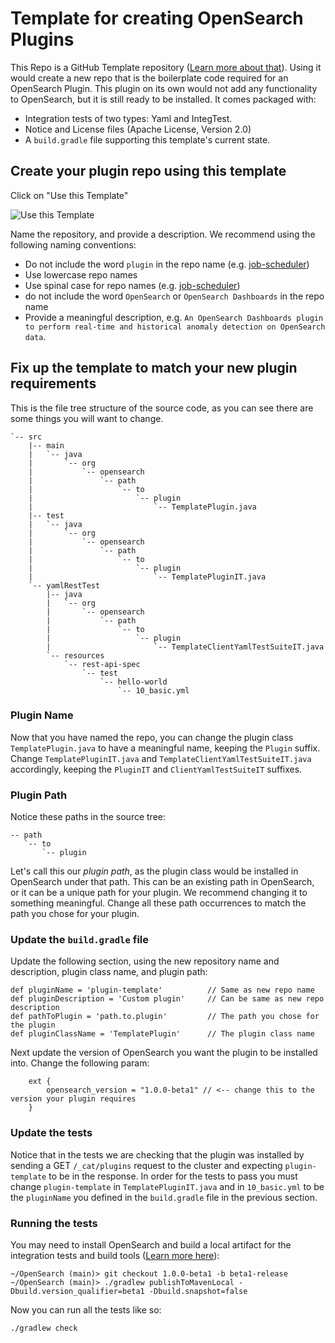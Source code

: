 # Template for creating OpenSearch Plugins
This Repo is a GitHub Template repository ([Learn more about that](https://docs.github.com/articles/creating-a-repository-from-a-template/)).
Using it would create a new repo that is the boilerplate code required for an OpenSearch Plugin. 
This plugin on its own would not add any functionality to OpenSearch, but it is still ready to be installed.
It comes packaged with:
 - Integration tests of two types: Yaml and IntegTest.
 - Notice and License files (Apache License, Version 2.0)
 - A `build.gradle` file supporting this template's current state.

## Create your plugin repo using this template
Click on "Use this Template"

![Use this Template](https://docs.github.com/assets/images/help/repository/use-this-template-button.png)

Name the repository, and provide a description. We recommend using the following naming conventions:
- Do not include the word `plugin` in the repo name (e.g. [job-scheduler](https://github.com/opensearch-project/job-scheduler))
- Use lowercase repo names
- Use spinal case for repo names (e.g. [job-scheduler](https://github.com/opensearch-project/job-scheduler))
- do not include the word `OpenSearch` or `OpenSearch Dashboards` in the repo name
- Provide a meaningful description, e.g. `An OpenSearch Dashboards plugin to perform real-time and historical anomaly detection on OpenSearch data`.


## Fix up the template to match your new plugin requirements

This is the file tree structure of the source code, as you can see there are some things you will want to change.

```
`-- src
    |-- main
    |   `-- java
    |       `-- org
    |           `-- opensearch
    |               `-- path
    |                   `-- to
    |                       `-- plugin
    |                           `-- TemplatePlugin.java
    |-- test
    |   `-- java
    |       `-- org
    |           `-- opensearch
    |               `-- path
    |                   `-- to
    |                       `-- plugin
    |                           `-- TemplatePluginIT.java
    `-- yamlRestTest
        |-- java
        |   `-- org
        |       `-- opensearch
        |           `-- path
        |               `-- to
        |                   `-- plugin
        |                       `-- TemplateClientYamlTestSuiteIT.java
        `-- resources
            `-- rest-api-spec
                `-- test
                    `-- hello-world
                        `-- 10_basic.yml

```

### Plugin Name
Now that you have named the repo, you can change the plugin class `TemplatePlugin.java` to have a meaningful name, keeping the `Plugin` suffix.
Change `TemplatePluginIT.java` and `TemplateClientYamlTestSuiteIT.java` accordingly, keeping the `PluginIT` and `ClientYamlTestSuiteIT` suffixes.

### Plugin Path 
Notice these paths in the source tree:
```
-- path
   `-- to
       `-- plugin
```

Let's call this our *plugin path*, as the plugin class would be installed in OpenSearch under that path.
This can be an existing path in OpenSearch, or it can be a unique path for your plugin. We recommend changing it to something meaningful.
Change all these path occurrences to match the path you chose for your plugin.

### Update the `build.gradle` file

Update the following section, using the new repository name and description, plugin class name, and plugin path:

```
def pluginName = 'plugin-template'          // Same as new repo name
def pluginDescription = 'Custom plugin'     // Can be same as new repo description
def pathToPlugin = 'path.to.plugin'         // The path you chose for the plugin
def pluginClassName = 'TemplatePlugin'      // The plugin class name
```

Next update the version of OpenSearch you want the plugin to be installed into. Change the following param:
```
    ext {
        opensearch_version = "1.0.0-beta1" // <-- change this to the version your plugin requires
    }
```

### Update the tests
Notice that in the tests we are checking that the plugin was installed by sending a GET `/_cat/plugins` request to the cluster and expecting `plugin-template` to be in the response.
In order for the tests to pass you must change `plugin-template` in `TemplatePluginIT.java` and in `10_basic.yml` to be the `pluginName` you defined in the `build.gradle` file in the previous section.

### Running the tests
You may need to install OpenSearch and build a local artifact for the integration tests and build tools ([Learn more here](https://github.com/opensearch-project/opensearch-plugins/blob/main/BUILDING.md)):

```
~/OpenSearch (main)> git checkout 1.0.0-beta1 -b beta1-release
~/OpenSearch (main)> ./gradlew publishToMavenLocal -Dbuild.version_qualifier=beta1 -Dbuild.snapshot=false
```

Now you can run all the tests like so:
```
./gradlew check
```
